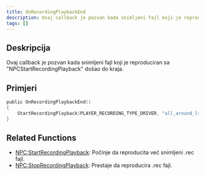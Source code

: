 ```yaml
---
title: OnRecordingPlaybackEnd
description: Ovaj callback je pozvan kada snimljeni fajl koji je reproduciran sa "NPCStartRecordingPlayback" došao do kraja.
tags: []
---
```


## Deskripcija

Ovaj callback je pozvan kada snimljeni fajl koji je reproduciran sa "NPCStartRecordingPlayback" došao do kraja.

## Primjeri

```c
public OnRecordingPlaybackEnd()
{
    StartRecordingPlayback(PLAYER_RECORDING_TYPE_DRIVER, "all_around_lv_bus"); //Ovo će pokrenuti snimljeni fajl ponovo nakon što se prestane reproducirati.
}
```

## Related Functions

- [NPC:StartRecordingPlayback](NPC:StartRecordingPlayback.md): Počinje da reproducita već snimljeni .rec fajl.
- [NPC:StopRecordingPlayback](NPC:StopRecordingPlayback.md): Prestaje da reproducira .rec fajl.
